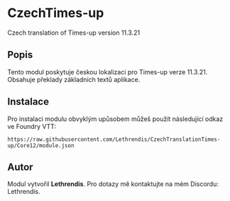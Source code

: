 
# CzechTimes-up

Czech translation of Times-up version 11.3.21

## Popis
Tento modul poskytuje českou lokalizaci pro Times-up verze 11.3.21. Obsahuje překlady základních textů aplikace.

## Instalace
Pro instalaci modulu obvyklým upůsobem můžeš použít následující odkaz ve Foundry VTT:

```
https://raw.githubusercontent.com/Lethrendis/CzechTranslationTimes-up/Core12/module.json
```

## Autor
Modul vytvořil **Lethrendis**. Pro dotazy mě kontaktujte na mém Discordu: Lethrendis.
